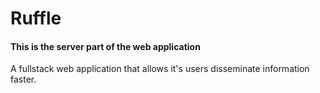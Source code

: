 # Ruffle
#### This is the server part of the web application
A fullstack web application that allows it's users disseminate information faster. 